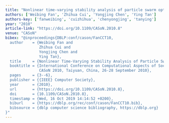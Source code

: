 ```yaml
---
title: "Nonlinear time-varying stability analysis of particle swarm optimization"
authors: ['Weibing Fan', 'Zhihua Cui', 'Yongjing Chen', 'Ying Tan']
authors-key: ['fanweibing', 'cuizhihua', 'chenyongjing', 'tanying']
year: "2010"
article-link: "https://doi.org/10.1109/CASoN.2010.8"
venue: "CASoN"
bibex: "@inproceedings{DBLP:conf/cason/FanCCT10,
  author    = {Weibing Fan and
               Zhihua Cui and
               Yongjing Chen and
               Ying Tan},
  title     = {Nonlinear Time-Varying Stability Analysis of Particle Swarm Optimization},
  booktitle = {International Conference on Computational Aspects of Social Networks,
               CASoN 2010, Taiyuan, China, 26-28 September 2010},
  pages     = {3--6},
  publisher = {{IEEE} Computer Society},
  year      = {2010},
  url       = {https://doi.org/10.1109/CASoN.2010.8},
  doi       = {10.1109/CASoN.2010.8},
  timestamp = {Wed, 16 Oct 2019 14:14:52 +0200},
  biburl    = {https://dblp.org/rec/conf/cason/FanCCT10.bib},
  bibsource = {dblp computer science bibliography, https://dblp.org}
}"
---
```

